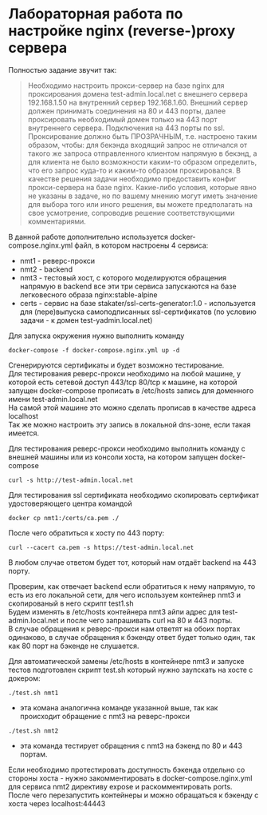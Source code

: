 Лабораторная работа по настройке nginx (reverse-)proxy сервера
====

Полностью задание звучит так:
>Необходимо настроить прокси-сервер на базе nginx для проксирования домена test-admin.local.net с внешнего сервера 192.168.1.50 на внутренний сервер 192.168.1.60.
>Внешний сервер должен принимать соединения на 80 и 443 порты, далее проксировать необходимый домен только на 443 порт внутреннего сервера. Подключения на 443 порты по ssl.
>Проксирование должно быть ПРОЗРАЧНЫМ, т.е. настроено таким образом, чтобы: для бекэнда входящий запрос не отличался от такого же запроса отправленного клиентом напрямую в бекэнд, а для клиента не было возможности каким-то образом определить, что его запрос куда-то и каким-то образом проксировался.
>В качестве решения задачи необходимо предоставить конфиг прокси-сервера на базе nginx.
>Какие-либо условия, которые явно не указаны в задаче, но по вашему мнению могут иметь значение для выбора того или иного решения, вы можете предполагать на свое усмотрение, сопроводив решение соответствующими комментариями.

В данной работе дополнительно используется docker-compose.nginx.yml файл, в котором настроены 4 сервиса:
- nmt1 - реверс-прокси
- nmt2 - backend
- nmt3 - тестовый хост, с которого моделируются обращения напрямую в backend
все эти три сервиса запускаются на базе легковесного образа nginx:stable-alpine
- certs - сервис на базе stakater/ssl-certs-generator:1.0 - используется для (пере)выпуска самоподписанных ssl-сертификатов (по условию задачи - к домен test-уadmin.local.net)

Для запуска окружения нужно выполнить команду
~~~
docker-compose -f docker-compose.nginx.yml up -d
~~~
Сгенерируются сертификаты и будет возможно тестирование.  
Для тестирования реверс-прокси необходимо на любой машине, у которой есть сетевой доступ 443/tcp 80/tcp к машине, на которой запущен docker-compose прописать в /etc/hosts запись для доменного имени test-admin.local.net  
На самой этой машине это можно сделать прописав в качестве адреса localhost  
Так же можно настроить эту запись в локальной dns-зоне, если такая имеется.

Для тестирования реверс-прокси необходимо выполнить команду с внешней машины или из консоли хоста, на котором запущен docker-compose
~~~
curl -s http://test-admin.local.net
~~~
Для тестирования ssl сертификата необходимо скопировать сертификат удостоверяющего центра командой
~~~
docker cp nmt1:/certs/ca.pem ./
~~~
После чего обратиться к хосту по 443 порту:
~~~
curl --cacert ca.pem -s https://test-admin.local.net
~~~
В любом случае ответом будет тот, который нам отдаёт backend на 443 порту.

Проверим, как отвечает backend если обратиться к нему напрямую, то есть из его локальной сети, для чего используем контейнер nmt3 и скопированый в него скрипт test1.sh  
Будем изменять в /etc/hosts контейнера nmt3 айпи адрес для test-admin.local.net и после чего запрашивать curl на 80 и 443 порты.  
В случае обращения к реверс-прокси нам ответят на обоих портах одинаково, в случае обращения к бэкенду ответ будет только один, так как 80 порт на бэкенде не слушается.

Для автоматической замены /etc/hosts в контейнере nmt3 и запуске тестов подготовлен скрипт test.sh который нужно заупскать на хосте с докером:
~~~
./test.sh nmt1
~~~
- эта комана аналогична команде указанной выше, так как происходит обращение с nmt3 на реверс-прокси
~~~
./test.sh nmt2
~~~
- эта команда тестирует обращения с nmt3 на бэкенд по 80 и 443 портам.

Если необходимо протестировать доступность бэкенда отдельно со стороны хоста - нужно закомментировать в docker-compose.nginx.yml для сервиса nmt2 директиву expose и раскомментировать ports.  
После чего перезапустить контейнеры и можно обращаться к бэкенду с хоста через localhost:44443
